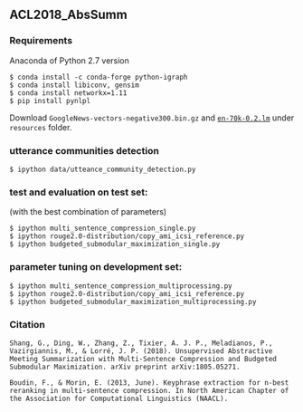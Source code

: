## ACL2018_AbsSumm

### Requirements

Anaconda of Python 2.7 version
```
$ conda install -c conda-forge python-igraph
$ conda install libiconv, gensim
$ conda install networkx=1.11
$ pip install pynlpl
```

Download `GoogleNews-vectors-negative300.bin.gz` and [`en-70k-0.2.lm`](https://sourceforge.net/projects/cmusphinx/files/Acoustic%20and%20Language%20Models/US%20English/) under `resources` folder.

### utterance communities detection
```
$ ipython data/utteance_community_detection.py
```

### test and evaluation on test set:
(with the best combination of parameters)
```
$ ipython multi_sentence_compression_single.py
$ ipython rouge2.0-distribution/copy_ami_icsi_reference.py
$ ipython budgeted_submodular_maximization_single.py
```

### parameter tuning on development set:
```
$ ipython multi_sentence_compression_multiprocessing.py
$ ipython rouge2.0-distribution/copy_ami_icsi_reference.py
$ ipython budgeted_submodular_maximization_multiprocessing.py
```

### Citation
```
Shang, G., Ding, W., Zhang, Z., Tixier, A. J. P., Meladianos, P., Vazirgiannis, M., & Lorré, J. P. (2018). Unsupervised Abstractive Meeting Summarization with Multi-Sentence Compression and Budgeted Submodular Maximization. arXiv preprint arXiv:1805.05271.

Boudin, F., & Morin, E. (2013, June). Keyphrase extraction for n-best reranking in multi-sentence compression. In North American Chapter of the Association for Computational Linguistics (NAACL).
```